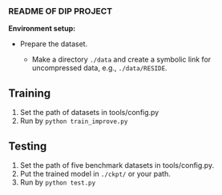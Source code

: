 ### README OF DIP PROJECT

**Environment setup:**

* Prepare the dataset.

   * Make a directory `./data` and create a symbolic link for uncompressed data, e.g., `./data/RESIDE`.

## Training

1. Set the path of datasets in tools/config.py
2. Run by ```python train_improve.py```


## Testing

1. Set the path of five benchmark datasets in tools/config.py.
2. Put the trained model in `./ckpt/` or your path.
3. Run by ```python test.py```

